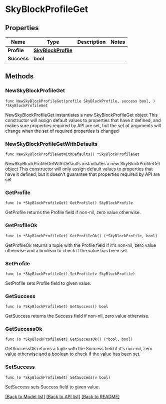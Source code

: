 # SkyBlockProfileGet

## Properties

Name | Type | Description | Notes
------------ | ------------- | ------------- | -------------
**Profile** | [**SkyBlockProfile**](SkyBlockProfile.md) |  | 
**Success** | **bool** |  | 

## Methods

### NewSkyBlockProfileGet

`func NewSkyBlockProfileGet(profile SkyBlockProfile, success bool, ) *SkyBlockProfileGet`

NewSkyBlockProfileGet instantiates a new SkyBlockProfileGet object
This constructor will assign default values to properties that have it defined,
and makes sure properties required by API are set, but the set of arguments
will change when the set of required properties is changed

### NewSkyBlockProfileGetWithDefaults

`func NewSkyBlockProfileGetWithDefaults() *SkyBlockProfileGet`

NewSkyBlockProfileGetWithDefaults instantiates a new SkyBlockProfileGet object
This constructor will only assign default values to properties that have it defined,
but it doesn't guarantee that properties required by API are set

### GetProfile

`func (o *SkyBlockProfileGet) GetProfile() SkyBlockProfile`

GetProfile returns the Profile field if non-nil, zero value otherwise.

### GetProfileOk

`func (o *SkyBlockProfileGet) GetProfileOk() (*SkyBlockProfile, bool)`

GetProfileOk returns a tuple with the Profile field if it's non-nil, zero value otherwise
and a boolean to check if the value has been set.

### SetProfile

`func (o *SkyBlockProfileGet) SetProfile(v SkyBlockProfile)`

SetProfile sets Profile field to given value.


### GetSuccess

`func (o *SkyBlockProfileGet) GetSuccess() bool`

GetSuccess returns the Success field if non-nil, zero value otherwise.

### GetSuccessOk

`func (o *SkyBlockProfileGet) GetSuccessOk() (*bool, bool)`

GetSuccessOk returns a tuple with the Success field if it's non-nil, zero value otherwise
and a boolean to check if the value has been set.

### SetSuccess

`func (o *SkyBlockProfileGet) SetSuccess(v bool)`

SetSuccess sets Success field to given value.



[[Back to Model list]](../README.md#documentation-for-models) [[Back to API list]](../README.md#documentation-for-api-endpoints) [[Back to README]](../README.md)



